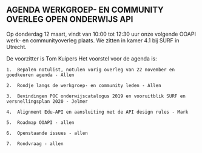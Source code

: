 **AGENDA WERKGROEP- EN COMMUNITY OVERLEG OPEN ONDERWIJS API**
------------------------------------------------------------

Op donderdag 12 maart, vindt van 10:00 tot 12:30 uur onze volgende OOAPI werk- en communityoverleg plaats.
We zitten in kamer 4.1 bij SURF in Utrecht.
 
De voorzitter is Tom Kuipers
Het voorstel voor de agenda is:

    1.  Bepalen notulist, notulen vorig overleg van 22 november en goedkeuren agenda - Allen

    2.  Rondje langs de werkgroep- en community leden - Allen

    3.  Bevindingen POC onderwijscatalogus 2019 en vooruitblik SURF en versnellingsplan 2020 - Jelmer

    4.  Alignment Edu-API en aansluiting met de API design rules - Mark

    5.  Roadmap OOAPI - allen

    6.  Openstaande issues - allen

    7.  Rondvraag - allen


